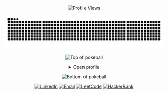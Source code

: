 <p align="center">
	<img src="https://komarev.com/ghpvc/?username=Rageshwaran-HR&style=plastic&color=blueviolet" alt="Profile Views"/>
</p>
<p align="center">
<picture>
  <source media="(prefers-color-scheme: dark)" srcset="https://github.com/Rageshwaran-HR/Rageshwaran-HR/blob/output/github-contribution-grid-snake-dark.svg" />
  <img src="https://github.com/Rageshwaran-HR/Rageshwaran-HR/blob/output/github-contribution-grid-snake.svg" alt="Snake animation" />
</picture>
</p>

<div align="center">

![Top of pokeball](https://user-images.githubusercontent.com/44261381/209363264-ac854d3c-2cc2-44c4-928e-8a08d1013f46.png)

<details>
<summary>Open profile</summary>

<br>
<div>
  <div align="center">
<img src="https://github.com/Rageshwaran-HR/Rageshwaran-HR/blob/main/aaaa92fd-e2d2-49ea-afb6-41666f4f5a6b.png" alt="Avatar photo of Rageshwaran" width="50%" height="50%" style="border-radius: 10px;" />
  </div>
<div align="center">
  <a href="https://git.io/typing-svg">
    <img src="https://readme-typing-svg.demolab.com/?font=Fira+Code&size=28&pause=1000&color=20FFB4&center=true&vCenter=true&width=600&lines=Hi%2C+I+am+Rageshwaran;Welcome+to+My+GitHub!;Fullstack+Web+Developer;TypeScript+%7C+React+%7C+Next.js;Java+%7C+C+%7C+Node.js;Student+Engineer;AI%2C+Automation+Fan;Building+Cool+Things" alt="Typing SVG" />
  </a>
</div>
</div>

<details>
<summary>About me</summary>

[//]: # (You must have a lf before the markdown element when inside a block for it to work: https://stackoverflow.com/questions/29368902/how-can-i-wrap-my-markdown-in-an-html-div)

<div align="left">

```js
/**
 * Represents me.
 *
 * @param {string} location - India.
 * @param {string} languages - English, Tamil.
 * @param {string} jobTitle - Student / Developer.
 * @param {string} specialization - Full-stack web apps, automation, educational tools.
 * @param {string} interests - Web, AI, automation, creative coding.
 * @param {string} hobbies - Coding, learning new tech, design, reading.
 * @param {string} education - Lifelong learner.
 * @param {string} approachable - Yes! Open to collaboration and new ideas.
 * @param {string} strengths - Consistent, curious, creative.
 * @param {string} weakness - Perfectionism.
 *
 * @returns {Object} Rageshwaran.
 */
```

</div>

</details>

<details>
<summary>Tools & Tech</summary>
<div>
  <p style="display: inline-block;" align="center">
    <kbd>
      <kbd>Programming Languages</kbd>
      <br><br>
      <img width="30px" src="https://cdn.jsdelivr.net/gh/devicons/devicon/icons/typescript/typescript-original.svg" alt="TypeScript" title="TypeScript"/>
      <img width="30px" src="https://cdn.jsdelivr.net/gh/devicons/devicon/icons/javascript/javascript-original.svg" alt="JavaScript" title="JavaScript"/>
      <img width="30px" src="https://cdn.jsdelivr.net/gh/devicons/devicon/icons/java/java-original.svg" alt="Java" title="Java"/>
      <img width="30px" src="https://cdn.jsdelivr.net/gh/devicons/devicon/icons/c/c-original.svg" alt="C" title="C"/>
      <img width="30px" src="https://cdn.jsdelivr.net/gh/devicons/devicon/icons/html5/html5-original.svg" alt="HTML" title="HTML"/>
      <img width="30px" src="https://cdn.jsdelivr.net/gh/devicons/devicon/icons/css3/css3-original.svg" alt="CSS" title="CSS"/>
    </kbd>
    <kbd>
      <kbd>Frameworks & Libraries</kbd>
      <br><br>
      <img width="30px" src="https://cdn.jsdelivr.net/gh/devicons/devicon/icons/react/react-original.svg" alt="React" title="React"/>
      <img width="30px" src="https://cdn.jsdelivr.net/gh/devicons/devicon/icons/nextjs/nextjs-original-wordmark.svg" alt="Next.js" title="Next.js"/>
      <img width="30px" src="https://cdn.jsdelivr.net/gh/devicons/devicon/icons/nodejs/nodejs-original.svg" alt="Node.js" title="Node.js"/>
      <img width="30px" src="https://cdn.jsdelivr.net/gh/devicons/devicon/icons/express/express-original.svg" alt="Express.js" title="Express.js"/>
      <img width="30px" src="https://cdn.jsdelivr.net/gh/devicons/devicon/icons/angularjs/angularjs-original.svg" alt="Angular" title="Angular"/>
      <img width="30px" src="https://cdn.jsdelivr.net/gh/devicons/devicon/icons/bootstrap/bootstrap-plain.svg" alt="Bootstrap" title="Bootstrap"/>
    </kbd>
    <kbd>
      <kbd>Database & Hosting</kbd>
      <br><br>
      <img width="30px" src="https://cdn.jsdelivr.net/gh/devicons/devicon/icons/mysql/mysql-original.svg" alt="MySQL" title="MySQL"/>
      <img width="30px" src="https://cdn.jsdelivr.net/gh/devicons/devicon/icons/postgresql/postgresql-original.svg" alt="Postgres" title="Postgres"/>
      <img width="30px" src="https://cdn.jsdelivr.net/gh/devicons/devicon/icons/mongodb/mongodb-original.svg" alt="MongoDB" title="MongoDB"/>
      <img width="30px" src="https://cdn.jsdelivr.net/gh/devicons/devicon/icons/firebase/firebase-plain.svg" alt="Firebase" title="Firebase"/>
      <img width="30px" src="https://cdn.jsdelivr.net/gh/devicons/devicon/icons/vercel/vercel-original.svg" alt="Vercel" title="Vercel"/>
      <img width="30px" src="https://cdn.jsdelivr.net/gh/devicons/devicon/icons/netlify/netlify-original.svg" alt="Netlify" title="Netlify"/>
    </kbd>
    <kbd>
      <kbd>Design Tools</kbd>
      <br><br>
      <img width="30px" src="https://cdn.jsdelivr.net/gh/devicons/devicon/icons/figma/figma-original.svg" alt="Figma" title="Figma"/>
      <img width="30px" src="https://cdn.jsdelivr.net/gh/devicons/devicon/icons/photoshop/photoshop-plain.svg" alt="Photoshop" title="Photoshop"/>
      <img width="30px" src="https://cdn.jsdelivr.net/gh/devicons/devicon/icons/illustrator/illustrator-plain.svg" alt="Illustrator" title="Illustrator"/>
    </kbd>
  </p>
</div>
</details>

<details>
  <summary>📊 GitHub Stats</summary>
  <br>
  <div align="center">

  <!-- GitHub Stats -->
  <img src="https://github-readme-stats.vercel.app/api?username=Rageshwaran-HR&show_icons=true&theme=merko&hide_border=false&hide_title=true&count_private=true" height="160" alt="GitHub Stats" />

  <!-- Top Languages -->
  <img src="https://github-readme-stats.vercel.app/api/top-langs/?username=Rageshwaran-HR&theme=merko&layout=compact&hide_border=false&langs_count=6" height="160" alt="Top Languages" />

  <!-- GitHub Trophies -->
  <img src="https://github-profile-trophy.vercel.app/?username=Rageshwaran-HR&theme=merko&no-frame=false&no-bg=true&margin-w=10" width="100%" alt="GitHub Trophies"/>

  <!-- Dev Quote -->
  <img src="https://quotes-github-readme.vercel.app/api?type=vertical&theme=merko" height="100" alt="Random Dev Quote"/>

  </div>
</details>


<details>
  <summary>Open Source Projects</summary>
  <br>
  <ul>
    <li><strong><a href="https://github.com/Rageshwaran-HR/RAGESHWARAN">RAGESHWARAN</a>:</strong> Personal portfolio & web presence.</li>
    <li><strong><a href="https://github.com/Rageshwaran-HR/SAI-WEALTH-CREATORS">SAI-WEALTH-CREATORS</a>:</strong> Financial management platform.</li>
    <li><strong><a href="https://github.com/Rageshwaran-HR/varnora-links">varnora-links</a>:</strong> Link aggregator webapp.</li>
    <li>And many more projects in both public and private repositories!</li>
  </ul>
</details>

<details>
  <summary>Quote</summary>
  <br>
  <blockquote>
    “A bug is never just a mistake. It represents something bigger. An error of thinking. That makes you who you are.”
    <br><strong>Mr. Robot - Elliot Alderson</strong>
  </blockquote>
</details>

<details>
  <summary>Free DOSE hit</summary>
  <br>
  <small><i>DOSE (dopamine, oxytocin, serotonin & endorphin), refresh page if dose was ineffective.</i></small>
  <br>
  <div align="center"><img src="https://readme-jokes.vercel.app/api?theme=monokai" alt="Jokes Card" /></div>
</details>

<details>
<summary>What can I do for you?</summary>
<table style="border: none">
  <tr>
  <td width="50%" valign="top">

[//]: # (Fighting against markdown and blocks isn't easy, indentation is catastrophic)

## Let's Work on Your Project Together!

If you have any questions about web development, open source, or AI, feel free to <a href="mailto:rageshwaran.dev@gmail.com">contact me by email</a>, I won't bite, I promise.

  </td>
  <td width="50%" valign="top">

## It's not perfect, is it?

**<img alt="Feedback" src="https://img.shields.io/badge/Ask%20me-anything-1abc9c.svg">**

<blockquote>“I think it’s very important to have a feedback loop, where you’re constantly thinking about what you’ve done and how you could be doing it better.”
<br><strong>– Elon Musk</strong></blockquote>

  </td>
  </tr>
</table>
</details>

</details>

![Bottom of pokeball](https://user-images.githubusercontent.com/44261381/209363271-905d2a5e-8a18-44c0-a450-45dddd4d5036.png)

</div>

<div align="center">
 <a href="https://www.linkedin.com/in/rageshwaran-hr/" target="_blank"><img src="https://img.shields.io/static/v1?style=for-the-badge&message=LinkedIn&color=0A66C2&logo=LinkedIn&logoColor=FFFFFF&label=" alt="LinkedIn" /></a>
 <a href="mailto:rageshwaranhr@gmail.com" target="_blank"><img alt="Email" src="https://img.shields.io/static/v1?style=for-the-badge&message=Gmail&color=EA4335&logo=Gmail&logoColor=FFFFFF&label=" /></a>
 <a href="https://leetcode.com/" target="_blank"><img width="100px" src="https://upload.wikimedia.org/wikipedia/commons/thumb/0/0a/LeetCode_Logo_black_with_text.svg/2560px-LeetCode_Logo_black_with_text.svg.png" alt="LeetCode" /></a>
 <a href="https://www.hackerrank.com/" target="_blank"><img width="100px" src="https://user-images.githubusercontent.com/1194257/65596422-1cef2080-df97-11e9-9abb-a225204d1805.png" alt="HackerRank" /></a>
</div>
